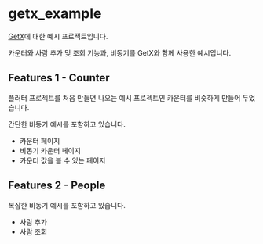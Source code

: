 # getx_example

[GetX](https://pub.dev/packages/get)에 대한 예시 프로젝트입니다.

카운터와 사람 추가 및 조회 기능과, 비동기를 GetX와 함께 사용한 예시입니다.

## Features 1 - Counter

플러터 프로젝트를 처음 만들면 나오는 예시 프로젝트인 카운터를 비슷하게 만들어 두었습니다.

간단한 비동기 예시를 포함하고 있습니다.

- 카운터 페이지
- 비동기 카운터 페이지
- 카운터 값을 볼 수 있는 페이지

## Features 2 - People

복잡한 비동기 예시를 포함하고 있습니다.

- 사람 추가
- 사람 조회
